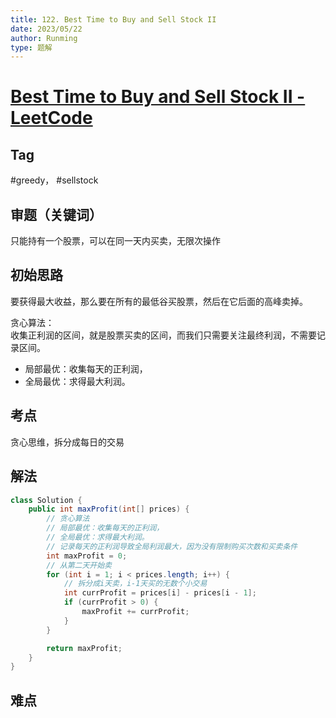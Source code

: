 ```yaml
---
title: 122. Best Time to Buy and Sell Stock II
date: 2023/05/22
author: Runming
type: 题解
---
```


# [Best Time to Buy and Sell Stock II - LeetCode](https://leetcode.com/problems/best-time-to-buy-and-sell-stock-ii/description/)
## Tag
#greedy， #sellstock


## 审题（关键词）
只能持有一个股票，可以在同一天内买卖，无限次操作


## 初始思路  
要获得最大收益，那么要在所有的最低谷买股票，然后在它后面的高峰卖掉。

贪心算法：  
收集正利润的区间，就是股票买卖的区间，而我们只需要关注最终利润，不需要记录区间。  
- 局部最优：收集每天的正利润，
- 全局最优：求得最大利润。


## 考点  
贪心思维，拆分成每日的交易

## 解法  
```java
class Solution {
    public int maxProfit(int[] prices) {
        // 贪心算法
        // 局部最优：收集每天的正利润，
        // 全局最优：求得最大利润。
        // 记录每天的正利润导致全局利润最大，因为没有限制购买次数和买卖条件
        int maxProfit = 0;
        // 从第二天开始卖
        for (int i = 1; i < prices.length; i++) {
            // 拆分成i天卖，i-1天买的无数个小交易
            int currProfit = prices[i] - prices[i - 1];
            if (currProfit > 0) {
                maxProfit += currProfit;
            } 
        }

        return maxProfit;
    }
}
```

## 难点
